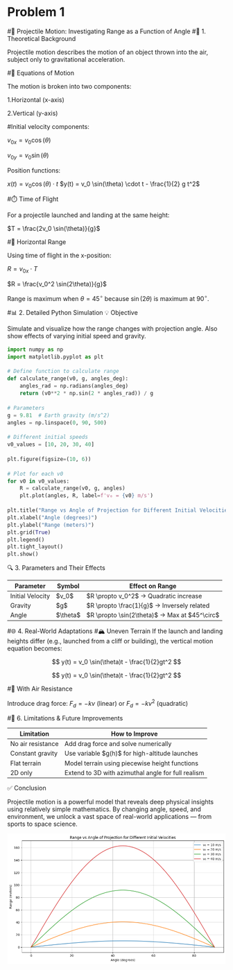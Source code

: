# Problem 1
#📘 Projectile Motion: Investigating Range as a Function of Angle
#🎯 1. Theoretical Background

Projectile motion describes the motion of an object thrown into the air, subject only to gravitational acceleration.

#🧮 Equations of Motion

The motion is broken into two components:

1.Horizontal (x-axis)

2.Vertical (y-axis)

#Initial velocity components:

$v_{0x} = v_0 \cos(\theta)$

$v_{0y} = v_0 \sin(\theta)$

Position functions:

$x(t) = v_0 \cos(\theta) \cdot t$
$y(t) = v_0 \sin(\theta) \cdot t - \frac{1}{2} g t^2$

#⏱️ Time of Flight

For a projectile launched and landing at the same height:

$T = \frac{2v_0 \sin(\theta)}{g}$

#📏 Horizontal Range

Using time of flight in the x-position:

$R = v_{0x} \cdot T$

$R = \frac{v_0^2 \sin(2\theta)}{g}$

Range is maximum when $\theta = 45^\circ$ because $\sin(2\theta)$ is maximum at $90^\circ$.

#📊 2. Detailed Python Simulation
💡 Objective

Simulate and visualize how the range changes with projection angle. Also show effects of varying initial speed and gravity.

```Python
import numpy as np
import matplotlib.pyplot as plt

# Define function to calculate range
def calculate_range(v0, g, angles_deg):
    angles_rad = np.radians(angles_deg)
    return (v0**2 * np.sin(2 * angles_rad)) / g

# Parameters
g = 9.81  # Earth gravity (m/s^2)
angles = np.linspace(0, 90, 500)

# Different initial speeds
v0_values = [10, 20, 30, 40]

plt.figure(figsize=(10, 6))

# Plot for each v0
for v0 in v0_values:
    R = calculate_range(v0, g, angles)
    plt.plot(angles, R, label=f'v₀ = {v0} m/s')

plt.title("Range vs Angle of Projection for Different Initial Velocities")
plt.xlabel("Angle (degrees)")
plt.ylabel("Range (meters)")
plt.grid(True)
plt.legend()
plt.tight_layout()
plt.show()
```
🔍 3. Parameters and Their Effects
<table>
  <thead>
    <tr>
      <th>Parameter</th>
      <th>Symbol</th>
      <th>Effect on Range</th>
    </tr>
  </thead>
  <tbody>
    <tr>
      <td>Initial Velocity</td>
      <td>&dollar;v_0&dollar;</td>
      <td>&dollar;R \propto v_0^2&dollar; → Quadratic increase</td>
    </tr>
    <tr>
      <td>Gravity</td>
      <td>&dollar;g&dollar;</td>
      <td>&dollar;R \propto \frac{1}{g}&dollar; → Inversely related</td>
    </tr>
    <tr>
      <td>Angle</td>
      <td>&dollar;\theta&dollar;</td>
      <td>&dollar;R \propto \sin(2\theta)&dollar; → Max at &dollar;45^\circ&dollar;</td>
    </tr>
  </tbody>
</table>


#🌐 4. Real-World Adaptations
#🏔 Uneven Terrain
If the launch and landing heights differ (e.g., launched from a cliff or building), the vertical motion equation becomes:

$$
y(t) = v_0 \sin(\theta)t - \frac{1}{2}gt^2
$$

$$
y(t) = v_0 \sin(\theta)t - \frac{1}{2}gt^2
$$

#💨 With Air Resistance

Introduce drag force: $F_d = -kv$ (linear) or $F_d = -kv^2$ (quadratic)



#🚧 6. Limitations & Future Improvements
<table>
  <thead>
    <tr>
      <th>Limitation</th>
      <th>How to Improve</th>
    </tr>
  </thead>
  <tbody>
    <tr>
      <td>No air resistance</td>
      <td>Add drag force and solve numerically</td>
    </tr>
    <tr>
      <td>Constant gravity</td>
      <td>Use variable $g(h)$ for high-altitude launches</td>
    </tr>
    <tr>
      <td>Flat terrain</td>
      <td>Model terrain using piecewise height functions</td>
    </tr>
    <tr>
      <td>2D only</td>
      <td>Extend to 3D with azimuthal angle for full realism</td>
    </tr>
  </tbody>
</table>

✅ Conclusion

Projectile motion is a powerful model that reveals deep physical insights using relatively simple mathematics. 
By changing angle, speed, and environment, we unlock a vast space of real-world applications — from sports to space science.

![alt text](image-1.png)